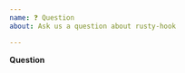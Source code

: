 ```yaml
---
name: ❓ Question
about: Ask us a question about rusty-hook

---
```


**Question**
<!-- Ask your question clearly and concisely. -->
